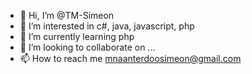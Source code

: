- 👋 Hi, I’m @TM-Simeon
- 👀 I’m interested in c#, java, javascript, php
- 🌱 I’m currently learning php
- 💞️ I’m looking to collaborate on ...
- 📫 How to reach me mnaanterdoosimeon@gmail.com

<!---
TM-Simeon/TM-Simeon is a ✨ special ✨ repository because its `README.md` (this file) appears on your GitHub profile.
You can click the Preview link to take a look at your changes.
--->
